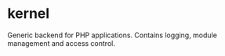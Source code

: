 kernel
======

Generic backend for PHP applications. Contains logging, module management and access control.